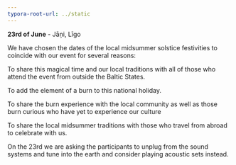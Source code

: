 ```yaml
---
typora-root-url: ../static
---
```


**23rd of June** - Jāņi, Līgo

We have chosen the dates of the local midsummer solstice festivities to coincide with our event for several reasons:

To share this magical time and our local traditions with all of those who attend the event from outside the Baltic States.

To add the element of a burn to this national holiday.

To share the burn experience with the local community as well as those burn curious who have yet to experience our culture

To share the local midsummer traditions with those who travel from abroad to celebrate with us.

On the 23rd we are asking the participants to unplug from the sound systems and tune into the earth and consider playing acoustic sets instead.

